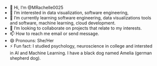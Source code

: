 - 👋 Hi, I’m @MRachelle0025
- 👀 I’m interested in data visualization, software engineering, 
- 🌱 I’m currently learning software engineering, data visualizations tools and software, machine learning, cloud development. 
- 💞️ I’m looking to collaborate on projects that relate to my interests.
- 📫 How to reach me email or send message. 
- 😄 Pronouns: She/Her
- ⚡ Fun fact: I studied psychology, neuroscience in college and intersted in AI and Machine Learning. I have a black dog named Amelia (german shepherd dog).

<!---
MRachelle0025/MRachelle0025 is a ✨ special ✨ repository because its `README.md` (this file) appears on your GitHub profile.
You can click the Preview link to take a look at your changes.
--->
